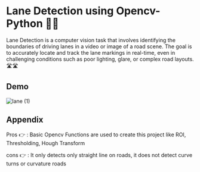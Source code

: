# Lane Detection using Opencv-Python 🚗🚓

Lane Detection is a computer vision task that involves identifying the boundaries of driving lanes in a video or image of a road scene. The goal is to accurately locate and track the lane markings in real-time, even in challenging conditions such as poor lighting, glare, or complex road layouts. 🛣🛣



## Demo

![lane (1)](https://github.com/HiteshRam666/Lane-Detection-using-OpenCV/assets/116026459/d3e0412c-776e-4942-853e-1e0e3c68adda)

## Appendix

Pros 👉 : Basic Opencv Functions are used to create this project like ROI, Thresholding, Hough Transform

cons 👉 : It only detects only straight line on roads, it does not detect curve turns or curvature roads
